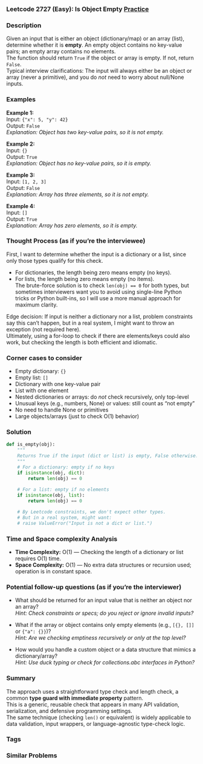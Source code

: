 ### Leetcode 2727 (Easy): Is Object Empty [Practice](https://leetcode.com/problems/is-object-empty)

### Description  
Given an input that is either an object (dictionary/map) or an array (list), determine whether it is **empty**. An empty object contains no key-value pairs; an empty array contains no elements.  
The function should return `True` if the object or array is empty. If not, return `False`.  
Typical interview clarifications: The input will always either be an object or array (never a primitive), and you do *not* need to worry about null/None inputs.

### Examples  

**Example 1:**  
Input: `{"x": 5, "y": 42}`  
Output: `False`  
*Explanation: Object has two key-value pairs, so it is not empty.*

**Example 2:**  
Input: `{}`  
Output: `True`  
*Explanation: Object has no key-value pairs, so it is empty.*

**Example 3:**  
Input: `[1, 2, 3]`  
Output: `False`  
*Explanation: Array has three elements, so it is not empty.*

**Example 4:**  
Input: `[]`  
Output: `True`  
*Explanation: Array has zero elements, so it is empty.*

### Thought Process (as if you’re the interviewee)  
First, I want to determine whether the input is a dictionary or a list, since only those types qualify for this check.  
- For dictionaries, the length being zero means empty (no keys).
- For lists, the length being zero means empty (no items).  
The brute-force solution is to check `len(obj) == 0` for both types, but sometimes interviewers want you to avoid using single-line Python tricks or Python built-ins, so I will use a more manual approach for maximum clarity.

Edge decision: If input is neither a dictionary nor a list, problem constraints say this can’t happen, but in a real system, I might want to throw an exception (not required here).  
Ultimately, using a for-loop to check if there are elements/keys could also work, but checking the length is both efficient and idiomatic.

### Corner cases to consider  
- Empty dictionary: `{}`
- Empty list: `[]`
- Dictionary with one key-value pair
- List with one element
- Nested dictionaries or arrays: do *not* check recursively, only top-level
- Unusual keys (e.g., numbers, None) or values: still count as “not empty”
- No need to handle None or primitives  
- Large objects/arrays (just to check O(1) behavior)

### Solution

```python
def is_empty(obj):
    """
    Returns True if the input (dict or list) is empty, False otherwise.
    """
    # For a dictionary: empty if no keys
    if isinstance(obj, dict):
        return len(obj) == 0
    
    # For a list: empty if no elements
    if isinstance(obj, list):
        return len(obj) == 0

    # By Leetcode constraints, we don't expect other types.
    # But in a real system, might want:
    # raise ValueError("Input is not a dict or list.")
```

### Time and Space complexity Analysis  

- **Time Complexity:** O(1) — Checking the length of a dictionary or list requires O(1) time.
- **Space Complexity:** O(1) — No extra data structures or recursion used; operation is in constant space.

### Potential follow-up questions (as if you’re the interviewer)  

- What should be returned for an input value that is neither an object nor an array?  
  *Hint: Check constraints or specs; do you reject or ignore invalid inputs?*

- What if the array or object contains only empty elements (e.g., `[{}, []]` or `{"a": {}}`)?  
  *Hint: Are we checking emptiness recursively or only at the top level?*

- How would you handle a custom object or a data structure that mimics a dictionary/array?  
  *Hint: Use duck typing or check for collections.abc interfaces in Python?*

### Summary
The approach uses a straightforward type check and length check, a common **type guard with immediate property** pattern.  
This is a generic, reusable check that appears in many API validation, serialization, and defensive programming settings.  
The same technique (checking `len()` or equivalent) is widely applicable to data validation, input wrappers, or language-agnostic type-check logic.

### Tags

### Similar Problems
